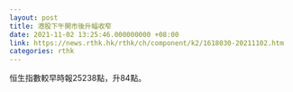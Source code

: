 ```yaml
---
layout: post
title: 港股下午開市後升幅收窄
date: 2021-11-02 13:25:46.000000000 +08:00
link: https://news.rthk.hk/rthk/ch/component/k2/1618030-20211102.htm
categories: rthk
---
```


恒生指數較早時報25238點，升84點。
